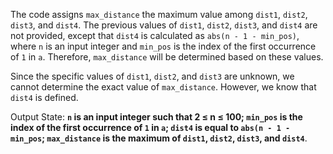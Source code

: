 The code assigns `max_distance` the maximum value among `dist1`, `dist2`, `dist3`, and `dist4`. The previous values of `dist1`, `dist2`, `dist3`, and `dist4` are not provided, except that `dist4` is calculated as `abs(n - 1 - min_pos)`, where `n` is an input integer and `min_pos` is the index of the first occurrence of `1` in `a`. Therefore, `max_distance` will be determined based on these values.

Since the specific values of `dist1`, `dist2`, and `dist3` are unknown, we cannot determine the exact value of `max_distance`. However, we know that `dist4` is defined.

Output State: **`n` is an input integer such that 2 ≤ n ≤ 100; `min_pos` is the index of the first occurrence of `1` in `a`; `dist4` is equal to `abs(n - 1 - min_pos`; `max_distance` is the maximum of `dist1`, `dist2`, `dist3`, and `dist4`**.